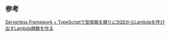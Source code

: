 ## 参考

[Serverless Framework + TypeScriptで型情報を頼りにSQSからLambdaを呼び出すLambda関数を作る](https://note.com/dafujii/n/n1431a755ddfd)

